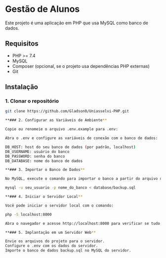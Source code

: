 # Gestão de Alunos

Este projeto é uma aplicação em PHP que usa MySQL como banco de dados.

## Requisitos

- PHP >= 7.4
- MySQL
- Composer (opcional, se o projeto usa dependências PHP externas)
- Git

## Instalação

### 1. Clonar o repositório

```bash
git clone https://github.com/Gladson0/Uniasselvi-PHP.git

**### 2. Configurar as Variáveis de Ambiente**

Copie ou renomeie o arquivo .env.example para .env:

Abra o .env e configure as variáveis de conexão com o banco de dados:

DB_HOST: host do seu banco de dados (por padrão, localhost)
DB_USERNAME: usuário do banco
DB_PASSWORD: senha do banco
DB_DATABASE: nome do banco de dados

**### 3. Importar o Banco de Dados**

No MySQL, execute o comando para importar o banco a partir do arquivo database/backup.sql:

mysql -u seu_usuario -p nome_do_banco < database/backup.sql

**### 4. Iniciar o Servidor Local**

Você pode iniciar o servidor local com o comando:

php -S localhost:8000

Abra o navegador e acesse http://localhost:8000 para verificar se tudo está funcionando.

**### 5. Implantação em um Servidor Web**

Envie os arquivos do projeto para o servidor.
Configure o .env com os dados do servidor.
Importe o banco de dados backup.sql no MySQL do servidor.
